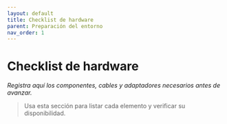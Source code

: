```yaml
---
layout: default
title: Checklist de hardware
parent: Preparación del entorno
nav_order: 1
---
```


# Checklist de hardware

_Registra aquí los componentes, cables y adaptadores necesarios antes de avanzar._

> Usa esta sección para listar cada elemento y verificar su disponibilidad.
